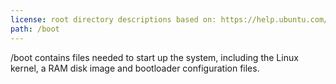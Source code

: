 ```yaml
---
license: root directory descriptions based on: https://help.ubuntu.com/community/LinuxFilesystemTreeOverview originally created by contributors to the Ubuntu documentation wiki and the Filesystem Hierarchy Standard 2.3 created by Filesystem Hierarchy Standard Group.
path: /boot
---
```


/boot contains files needed to start up the system, including the Linux kernel, a RAM disk image and bootloader configuration files.